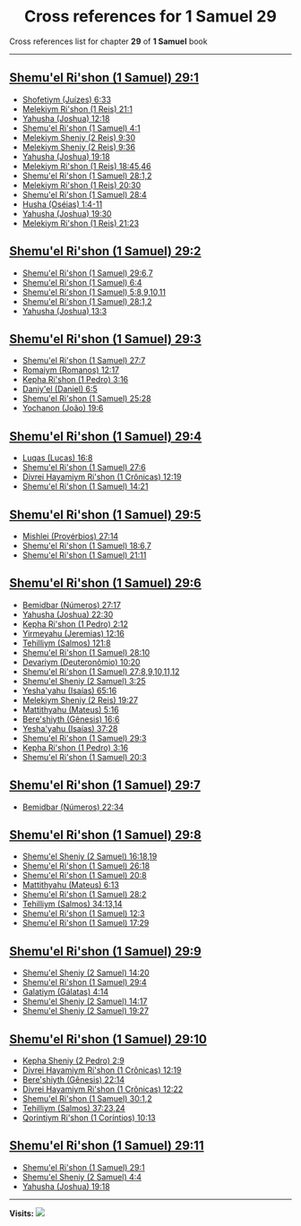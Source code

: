 <div align="center">

# Cross references for **1 Samuel 29**
</div>

Cross references list for chapter **29** of **1 Samuel** book

---

<h2 id="1"><a href="https://bible.ozzuu.com/pt_yah/1Sm/29#1" target="_blank">Shemu'el Ri'shon (1 Samuel) 29:1</a></h2>

- [Shofetiym (Juízes) 6:33](https://bible.ozzuu.com/pt_yah/Jdg/6#33)
- [Melekiym Ri'shon (1 Reis) 21:1](https://bible.ozzuu.com/pt_yah/1Ki/21#1)
- [Yahusha (Joshua) 12:18](https://bible.ozzuu.com/pt_yah/Jos/12#18)
- [Shemu'el Ri'shon (1 Samuel) 4:1](https://bible.ozzuu.com/pt_yah/1Sm/4#1)
- [Melekiym Sheniy (2 Reis) 9:30](https://bible.ozzuu.com/pt_yah/2Ki/9#30)
- [Melekiym Sheniy (2 Reis) 9:36](https://bible.ozzuu.com/pt_yah/2Ki/9#36)
- [Yahusha (Joshua) 19:18](https://bible.ozzuu.com/pt_yah/Jos/19#18)
- [Melekiym Ri'shon (1 Reis) 18:45,46](https://bible.ozzuu.com/pt_yah/1Ki/18#45)
- [Shemu'el Ri'shon (1 Samuel) 28:1,2](https://bible.ozzuu.com/pt_yah/1Sm/28#1)
- [Melekiym Ri'shon (1 Reis) 20:30](https://bible.ozzuu.com/pt_yah/1Ki/20#30)
- [Shemu'el Ri'shon (1 Samuel) 28:4](https://bible.ozzuu.com/pt_yah/1Sm/28#4)
- [Husha (Oséias) 1:4-11](https://bible.ozzuu.com/pt_yah/Hos/1#4)
- [Yahusha (Joshua) 19:30](https://bible.ozzuu.com/pt_yah/Jos/19#30)
- [Melekiym Ri'shon (1 Reis) 21:23](https://bible.ozzuu.com/pt_yah/1Ki/21#23)
<h2 id="2"><a href="https://bible.ozzuu.com/pt_yah/1Sm/29#2" target="_blank">Shemu'el Ri'shon (1 Samuel) 29:2</a></h2>

- [Shemu'el Ri'shon (1 Samuel) 29:6,7](https://bible.ozzuu.com/pt_yah/1Sm/29#6)
- [Shemu'el Ri'shon (1 Samuel) 6:4](https://bible.ozzuu.com/pt_yah/1Sm/6#4)
- [Shemu'el Ri'shon (1 Samuel) 5:8,9,10,11](https://bible.ozzuu.com/pt_yah/1Sm/5#8)
- [Shemu'el Ri'shon (1 Samuel) 28:1,2](https://bible.ozzuu.com/pt_yah/1Sm/28#1)
- [Yahusha (Joshua) 13:3](https://bible.ozzuu.com/pt_yah/Jos/13#3)
<h2 id="3"><a href="https://bible.ozzuu.com/pt_yah/1Sm/29#3" target="_blank">Shemu'el Ri'shon (1 Samuel) 29:3</a></h2>

- [Shemu'el Ri'shon (1 Samuel) 27:7](https://bible.ozzuu.com/pt_yah/1Sm/27#7)
- [Romaiym (Romanos) 12:17](https://bible.ozzuu.com/pt_yah/Rom/12#17)
- [Kepha Ri'shon (1 Pedro) 3:16](https://bible.ozzuu.com/pt_yah/1Pe/3#16)
- [Daniy'el (Daniel) 6:5](https://bible.ozzuu.com/pt_yah/Dan/6#5)
- [Shemu'el Ri'shon (1 Samuel) 25:28](https://bible.ozzuu.com/pt_yah/1Sm/25#28)
- [Yochanon (João) 19:6](https://bible.ozzuu.com/pt_yah/Joh/19#6)
<h2 id="4"><a href="https://bible.ozzuu.com/pt_yah/1Sm/29#4" target="_blank">Shemu'el Ri'shon (1 Samuel) 29:4</a></h2>

- [Luqas (Lucas) 16:8](https://bible.ozzuu.com/pt_yah/Luk/16#8)
- [Shemu'el Ri'shon (1 Samuel) 27:6](https://bible.ozzuu.com/pt_yah/1Sm/27#6)
- [Divrei Hayamiym Ri'shon (1 Crônicas) 12:19](https://bible.ozzuu.com/pt_yah/1Ch/12#19)
- [Shemu'el Ri'shon (1 Samuel) 14:21](https://bible.ozzuu.com/pt_yah/1Sm/14#21)
<h2 id="5"><a href="https://bible.ozzuu.com/pt_yah/1Sm/29#5" target="_blank">Shemu'el Ri'shon (1 Samuel) 29:5</a></h2>

- [Mishlei (Provérbios) 27:14](https://bible.ozzuu.com/pt_yah/Pro/27#14)
- [Shemu'el Ri'shon (1 Samuel) 18:6,7](https://bible.ozzuu.com/pt_yah/1Sm/18#6)
- [Shemu'el Ri'shon (1 Samuel) 21:11](https://bible.ozzuu.com/pt_yah/1Sm/21#11)
<h2 id="6"><a href="https://bible.ozzuu.com/pt_yah/1Sm/29#6" target="_blank">Shemu'el Ri'shon (1 Samuel) 29:6</a></h2>

- [Bemidbar (Números) 27:17](https://bible.ozzuu.com/pt_yah/Num/27#17)
- [Yahusha (Joshua) 22:30](https://bible.ozzuu.com/pt_yah/Jos/22#30)
- [Kepha Ri'shon (1 Pedro) 2:12](https://bible.ozzuu.com/pt_yah/1Pe/2#12)
- [Yirmeyahu (Jeremias) 12:16](https://bible.ozzuu.com/pt_yah/Jer/12#16)
- [Tehilliym (Salmos) 121:8](https://bible.ozzuu.com/pt_yah/Psa/121#8)
- [Shemu'el Ri'shon (1 Samuel) 28:10](https://bible.ozzuu.com/pt_yah/1Sm/28#10)
- [Devariym (Deuteronômio) 10:20](https://bible.ozzuu.com/pt_yah/Deu/10#20)
- [Shemu'el Ri'shon (1 Samuel) 27:8,9,10,11,12](https://bible.ozzuu.com/pt_yah/1Sm/27#8)
- [Shemu'el Sheniy (2 Samuel) 3:25](https://bible.ozzuu.com/pt_yah/2Sm/3#25)
- [Yesha'yahu (Isaías) 65:16](https://bible.ozzuu.com/pt_yah/Isa/65#16)
- [Melekiym Sheniy (2 Reis) 19:27](https://bible.ozzuu.com/pt_yah/2Ki/19#27)
- [Mattithyahu (Mateus) 5:16](https://bible.ozzuu.com/pt_yah/Mat/5#16)
- [Bere'shiyth (Gênesis) 16:6](https://bible.ozzuu.com/pt_yah/Gen/16#6)
- [Yesha'yahu (Isaías) 37:28](https://bible.ozzuu.com/pt_yah/Isa/37#28)
- [Shemu'el Ri'shon (1 Samuel) 29:3](https://bible.ozzuu.com/pt_yah/1Sm/29#3)
- [Kepha Ri'shon (1 Pedro) 3:16](https://bible.ozzuu.com/pt_yah/1Pe/3#16)
- [Shemu'el Ri'shon (1 Samuel) 20:3](https://bible.ozzuu.com/pt_yah/1Sm/20#3)
<h2 id="7"><a href="https://bible.ozzuu.com/pt_yah/1Sm/29#7" target="_blank">Shemu'el Ri'shon (1 Samuel) 29:7</a></h2>

- [Bemidbar (Números) 22:34](https://bible.ozzuu.com/pt_yah/Num/22#34)
<h2 id="8"><a href="https://bible.ozzuu.com/pt_yah/1Sm/29#8" target="_blank">Shemu'el Ri'shon (1 Samuel) 29:8</a></h2>

- [Shemu'el Sheniy (2 Samuel) 16:18,19](https://bible.ozzuu.com/pt_yah/2Sm/16#18)
- [Shemu'el Ri'shon (1 Samuel) 26:18](https://bible.ozzuu.com/pt_yah/1Sm/26#18)
- [Shemu'el Ri'shon (1 Samuel) 20:8](https://bible.ozzuu.com/pt_yah/1Sm/20#8)
- [Mattithyahu (Mateus) 6:13](https://bible.ozzuu.com/pt_yah/Mat/6#13)
- [Shemu'el Ri'shon (1 Samuel) 28:2](https://bible.ozzuu.com/pt_yah/1Sm/28#2)
- [Tehilliym (Salmos) 34:13,14](https://bible.ozzuu.com/pt_yah/Psa/34#13)
- [Shemu'el Ri'shon (1 Samuel) 12:3](https://bible.ozzuu.com/pt_yah/1Sm/12#3)
- [Shemu'el Ri'shon (1 Samuel) 17:29](https://bible.ozzuu.com/pt_yah/1Sm/17#29)
<h2 id="9"><a href="https://bible.ozzuu.com/pt_yah/1Sm/29#9" target="_blank">Shemu'el Ri'shon (1 Samuel) 29:9</a></h2>

- [Shemu'el Sheniy (2 Samuel) 14:20](https://bible.ozzuu.com/pt_yah/2Sm/14#20)
- [Shemu'el Ri'shon (1 Samuel) 29:4](https://bible.ozzuu.com/pt_yah/1Sm/29#4)
- [Galatiym (Gálatas) 4:14](https://bible.ozzuu.com/pt_yah/Gal/4#14)
- [Shemu'el Sheniy (2 Samuel) 14:17](https://bible.ozzuu.com/pt_yah/2Sm/14#17)
- [Shemu'el Sheniy (2 Samuel) 19:27](https://bible.ozzuu.com/pt_yah/2Sm/19#27)
<h2 id="10"><a href="https://bible.ozzuu.com/pt_yah/1Sm/29#10" target="_blank">Shemu'el Ri'shon (1 Samuel) 29:10</a></h2>

- [Kepha Sheniy (2 Pedro) 2:9](https://bible.ozzuu.com/pt_yah/2Pe/2#9)
- [Divrei Hayamiym Ri'shon (1 Crônicas) 12:19](https://bible.ozzuu.com/pt_yah/1Ch/12#19)
- [Bere'shiyth (Gênesis) 22:14](https://bible.ozzuu.com/pt_yah/Gen/22#14)
- [Divrei Hayamiym Ri'shon (1 Crônicas) 12:22](https://bible.ozzuu.com/pt_yah/1Ch/12#22)
- [Shemu'el Ri'shon (1 Samuel) 30:1,2](https://bible.ozzuu.com/pt_yah/1Sm/30#1)
- [Tehilliym (Salmos) 37:23,24](https://bible.ozzuu.com/pt_yah/Psa/37#23)
- [Qorintiym Ri'shon (1 Coríntios) 10:13](https://bible.ozzuu.com/pt_yah/1Co/10#13)
<h2 id="11"><a href="https://bible.ozzuu.com/pt_yah/1Sm/29#11" target="_blank">Shemu'el Ri'shon (1 Samuel) 29:11</a></h2>

- [Shemu'el Ri'shon (1 Samuel) 29:1](https://bible.ozzuu.com/pt_yah/1Sm/29#1)
- [Shemu'el Sheniy (2 Samuel) 4:4](https://bible.ozzuu.com/pt_yah/2Sm/4#4)
- [Yahusha (Joshua) 19:18](https://bible.ozzuu.com/pt_yah/Jos/19#18)


---

**Visits:**
![](https://profile-counter.glitch.me/visitCounter_crossrefs11/count.svg)
